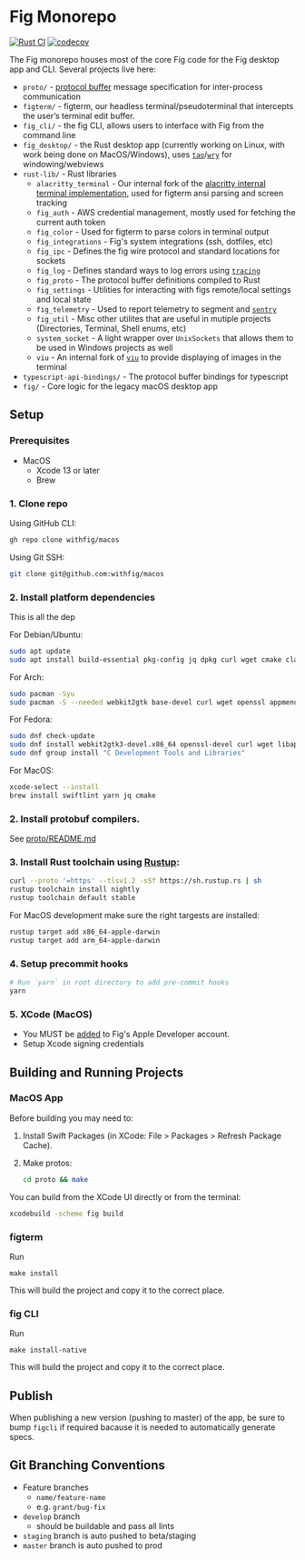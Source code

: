 # Fig Monorepo

[![Rust CI](https://github.com/withfig/macos/actions/workflows/rust-ci.yaml/badge.svg?branch=develop)](https://github.com/withfig/macos/actions/workflows/rust-ci.yaml)
[![codecov](https://codecov.io/gh/withfig/macos/branch/develop/graph/badge.svg?token=EFRYMRH32O)](https://codecov.io/gh/withfig/macos)

The Fig monorepo houses most of the core Fig code for the Fig desktop app
and CLI. Several projects live here:

- `proto/` - [protocol buffer](https://developers.google.com/protocol-buffers/) message specification for inter-process communication
- `figterm/` - figterm, our headless terminal/pseudoterminal that intercepts the user’s terminal edit buffer.
- `fig_cli/` - the fig CLI, allows users to interface with Fig from the command line
- `fig_desktop/` - the Rust desktop app (currently working on Linux, with work being done on MacOS/Windows), uses [`tao`](https://docs.rs/tao/latest/tao/)/[`wry`](https://docs.rs/wry/latest/wry/) for windowing/webviews
- `rust-lib/` - Rust libraries
    - `alacritty_terminal` - Our internal fork of the [alacritty internal terminal implementation](https://github.com/alacritty/alacritty/tree/master/alacritty_terminal), used for figterm ansi parsing and screen tracking
    - `fig_auth` - AWS credential management, mostly used for fetching the current auth token
    - `fig_color` - Used for figterm to parse colors in terminal output
    - `fig_integrations` - Fig's system integrations (ssh, dotfiles, etc)
    - `fig_ipc` - Defines the fig wire protocol and standard locations for sockets
    - `fig_log` - Defines standard ways to log errors using [`tracing`](https://docs.rs/tracing/latest/tracing/)
    - `fig_proto` - The protocol buffer definitions compiled to Rust
    - `fig_settings` - Utilities for interacting with figs remote/local settings and local state
    - `fig_telemetry` - Used to report telemetry to segment and [`sentry`](https://docs.rs/sentry/latest/sentry/)
    - `fig_util` - Misc other utilites that are useful in mutiple projects (Directories, Terminal, Shell enums, etc)
    - `system_socket` - A light wrapper over `UnixSockets` that allows them to be used in Windows projects as well
    - `viu` - An internal fork of [`viu`](https://github.com/atanunq/viu) to provide displaying of images in the terminal
- `typescript-api-bindings/` - The protocol buffer bindings for typescript
- `fig/` - Core logic for the legacy macOS desktop app

## Setup

### Prerequisites 

- MacOS
  - Xcode 13 or later
  - Brew

### 1. Clone repo

Using GitHub CLI:

```bash
gh repo clone withfig/macos
```

Using Git SSH:
```bash
git clone git@github.com:withfig/macos
```

### 2. Install platform dependencies

This is all the dep

For Debian/Ubuntu:

```bash
sudo apt update
sudo apt install build-essential pkg-config jq dpkg curl wget cmake clang libssl-dev libgtk-3-dev libayatana-appindicator3-dev librsvg2-dev libdbus-1-dev libwebkit2gtk-4.0-dev valac libibus-1.0-dev libglib2.0-dev sqlite3
```

For Arch:

```bash
sudo pacman -Syu
sudo pacman -S --needed webkit2gtk base-devel curl wget openssl appmenu-gtk-module gtk3 libappindicator-gtk3 librsvg libvips cmake jq pkgconf
```

For Fedora:

```bash
sudo dnf check-update
sudo dnf install webkit2gtk3-devel.x86_64 openssl-devel curl wget libappindicator-gtk3 librsvg2-devel jq
sudo dnf group install "C Development Tools and Libraries"
```

For MacOS:

```bash
xcode-select --install
brew install swiftlint yarn jq cmake
```

### 2. Install protobuf compilers.

See [proto/README.md](https://github.com/withfig/macos/blob/develop/proto/README.md)

### 3. Install Rust toolchain using [Rustup](https://rustup.rs): 

```bash
curl --proto '=https' --tlsv1.2 -sSf https://sh.rustup.rs | sh
rustup toolchain install nightly
rustup toolchain default stable
```

For MacOS development make sure the right targests are installed:

```bash
rustup target add x86_64-apple-darwin
rustup target add arm_64-apple-darwin
```

### 4. Setup precommit hooks

```bash
# Run `yarn` in root directory to add pre-commit hooks
yarn
```

### 5. XCode (MacOS)
 - You MUST be [added](https://appstoreconnect.apple.com/access/users) to Fig's Apple Developer account. 
 - Setup Xcode signing credentials

## Building and Running Projects

### MacOS App

Before building you may need to:

1. Install Swift Packages (in XCode: File > Packages > Refresh Package Cache).

2. Make protos:
   ```bash
   cd proto && make
   ```

You can build from the XCode UI directly or from the terminal:
```bash
xcodebuild -scheme fig build
```

### figterm

Run
```
make install
```
This will build the project and copy it to the correct place.

### fig CLI

Run
```
make install-native
```
This will build the project and copy it to the correct place.

## Publish 

When publishing a new version (pushing to master) of the app, be sure to bump `figcli` if required bacause it is needed to automatically generate specs.


## Git Branching Conventions

- Feature branches
    - `name/feature-name`
    - e.g. `grant/bug-fix`
- `develop` branch 
  - should be buildable and pass all lints
- `staging` branch is auto pushed to beta/staging
- `master` branch is auto pushed to prod

